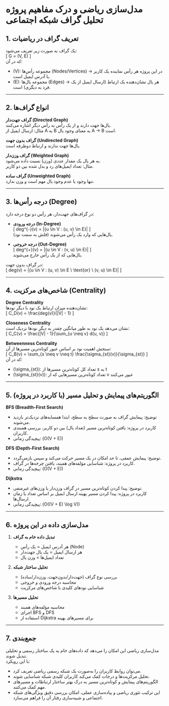 # مدل‌سازی ریاضی و درک مفاهیم پروژه تحلیل گراف شبکه اجتماعی  

## 1. تعریف گراف در ریاضیات  
یک گراف به صورت زیر تعریف می‌شود:  
\[
G = (V, E)
\]  
که در آن:  
- \(V\): مجموعه رأس‌ها (Nodes/Vertices) → در این پروژه هر رأس نماینده یک کاربر یا آدرس ایمیل است.  
- \(E\): مجموعه یال‌ها (Edges) → هر یال نشان‌دهنده یک ارتباط (ارسال ایمیل از یک فرد به دیگری) است.  

---

## 2. انواع گراف‌ها  

**گراف جهت‌دار (Directed Graph)**  
یال‌ها جهت دارند و از یک رأس به رأس دیگر اشاره می‌کنند.  
مثال: ارسال ایمیل از A به B به معنای وجود یال A → B است.  

**گراف بدون جهت (Undirected Graph)**  
یال‌ها جهت ندارند و ارتباط دوطرفه است.  

**گراف وزن‌دار (Weighted Graph)**  
به هر یال یک مقدار عددی (وزن) نسبت داده می‌شود.  
مثال: تعداد ایمیل‌های رد و بدل شده بین دو کاربر.  

**گراف ساده (Unweighted Graph)**  
تنها وجود یا عدم وجود یال مهم است و وزن ندارد.  

---

## 3. درجه رأس‌ها (Degree)  

در گراف‌های جهت‌دار، هر رأس دو نوع درجه دارد:  

- **درجه ورودی (In-Degree)**  
\[
deg^{-}(v) = |\{u \in V : (u, v) \in E\}|
\]  
یال‌هایی که وارد یک رأس می‌شوند (فلش به سمت نود).  

- **درجه خروجی (Out-Degree)**  
\[
deg^{+}(v) = |\{u \in V : (v, u) \in E\}|
\]  
یال‌هایی که از یک رأس خارج می‌شوند.  

در گراف بدون جهت:  
\[
deg(v) = |\{u \in V : (u, v) \in E \ \text{or} \ (v, u) \in E\}|
\]  

---

## 4. شاخص‌های مرکزیت (Centrality)  

**Degree Centrality**  
نشان‌دهنده میزان ارتباط یک نود با دیگر نودها:  
\[
C_D(v) = \frac{deg(v)}{|V| - 1}
\]  

**Closeness Centrality**  
نشان می‌دهد یک نود به طور میانگین چقدر به دیگر نودها نزدیک است:  
\[
C_C(v) = \frac{|V| - 1}{\sum_{u \neq v} d(u, v)}
\]  

**Betweenness Centrality**  
سنجش اهمیت نود بر اساس عبور کوتاه‌ترین مسیرها از آن:  
\[
C_B(v) = \sum_{s \neq v \neq t} \frac{\sigma_{st}(v)}{\sigma_{st}}
\]  
که در آن:  
- \(\sigma_{st}\): تعداد کل کوتاه‌ترین مسیرها از s به t  
- \(\sigma_{st}(v)\): تعداد کوتاه‌ترین مسیرهایی که از v عبور می‌کنند  

---

## 5. الگوریتم‌های پیمایش و تحلیل مسیر (با کاربرد در پروژه)  

**BFS (Breadth-First Search)**  
- توضیح: پیمایش گراف به صورت سطح به سطح، ابتدا همسایه‌های نزدیک‌تر بازدید می‌شوند.  
- کاربرد در پروژه: یافتن کوتاه‌ترین مسیر (تعداد یال) بین دو کاربر، بررسی همبندی کاربران.  
- پیچیدگی زمانی: \(O(V + E)\)  

**DFS (Depth-First Search)**  
- توضیح: پیمایش عمقی، تا حد امکان در یک مسیر حرکت می‌کند و سپس بازمی‌گردد.  
- کاربرد در پروژه: شناسایی مؤلفه‌های همبند، یافتن چرخه‌ها در گراف.  
- پیچیدگی زمانی: \(O(V + E)\)  

**Dijkstra**  
- توضیح: پیدا کردن کوتاه‌ترین مسیر در گراف وزن‌دار با وزن‌های غیرمنفی.  
- کاربرد در پروژه: پیدا کردن مسیر بهینه ارسال ایمیل بر اساس تعداد یا زمان ارسال‌ها.  
- پیچیدگی زمانی: \(O((V + E) \log V)\)  

---

## 6. مدل‌سازی داده در این پروژه  

1. **تبدیل داده خام به گراف**  
   - هر آدرس ایمیل = یک رأس (Node)  
   - هر ارسال ایمیل = یک یال جهت‌دار  
   - تعداد ایمیل‌ها = وزن یال  

2. **تحلیل ساختار شبکه**  
   - بررسی نوع گراف (جهت‌دار/بدون‌جهت، وزن‌دار/ساده)  
   - محاسبه درجه ورودی و خروجی  
   - شناسایی نودهای کلیدی با شاخص‌های مرکزیت  

3. **تحلیل مسیرها**  
   - محاسبه مؤلفه‌های همبند  
   - اجرای BFS و DFS  
   - استفاده از Dijkstra برای مسیرهای بهینه  

---

## 7. جمع‌بندی  

مدل‌سازی ریاضی این امکان را می‌دهد که داده‌های خام به یک ساختار رسمی و تحلیلی تبدیل شوند.  
با این رویکرد:  
- می‌توان روابط کاربران را به‌صورت یک شبکه رسمی ریاضی تعریف کرد.  
- تحلیل مرکزیت‌ها و درجات کمک می‌کند کاربران کلیدی شبکه شناسایی شوند.  
- الگوریتم‌های پیمایش و کوتاه‌ترین مسیر به درک بهتر ساختار ارتباطات و مسیرهای مهم کمک می‌کنند.  
- این ترکیب تئوری ریاضی و پیاده‌سازی عملی، امکان بررسی دقیق ویژگی‌های شبکه اجتماعی و شبیه‌سازی رفتار آن را فراهم می‌سازد.  
 